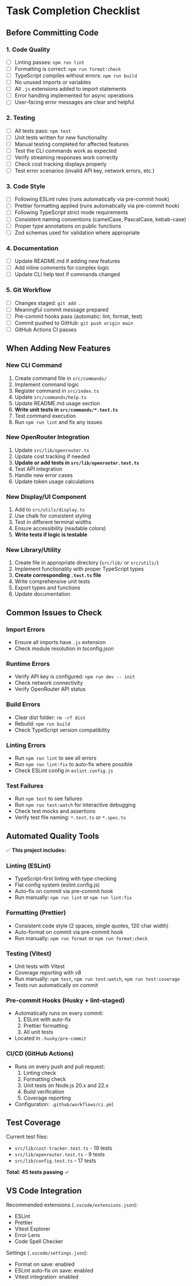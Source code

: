 # Task Completion Checklist

## Before Committing Code

### 1. Code Quality

- [ ] Linting passes: `npm run lint`
- [ ] Formatting is correct: `npm run format:check`
- [ ] TypeScript compiles without errors: `npm run build`
- [ ] No unused imports or variables
- [ ] All `.js` extensions added to import statements
- [ ] Error handling implemented for async operations
- [ ] User-facing error messages are clear and helpful

### 2. Testing

- [ ] All tests pass: `npm test`
- [ ] Unit tests written for new functionality
- [ ] Manual testing completed for affected features
- [ ] Test the CLI commands work as expected
- [ ] Verify streaming responses work correctly
- [ ] Check cost tracking displays properly
- [ ] Test error scenarios (invalid API key, network errors, etc.)

### 3. Code Style

- [ ] Following ESLint rules (runs automatically via pre-commit hook)
- [ ] Prettier formatting applied (runs automatically via pre-commit hook)
- [ ] Following TypeScript strict mode requirements
- [ ] Consistent naming conventions (camelCase, PascalCase, kebab-case)
- [ ] Proper type annotations on public functions
- [ ] Zod schemas used for validation where appropriate

### 4. Documentation

- [ ] Update README.md if adding new features
- [ ] Add inline comments for complex logic
- [ ] Update CLI help text if commands changed

### 5. Git Workflow

- [ ] Changes staged: `git add .`
- [ ] Meaningful commit message prepared
- [ ] Pre-commit hooks pass (automatic: lint, format, test)
- [ ] Commit pushed to GitHub: `git push origin main`
- [ ] GitHub Actions CI passes

## When Adding New Features

### New CLI Command

1. Create command file in `src/commands/`
2. Implement command logic
3. Register command in `src/index.ts`
4. Update `src/commands/help.ts`
5. Update README.md usage section
6. **Write unit tests in `src/commands/*.test.ts`**
7. Test command execution
8. Run `npm run lint` and fix any issues

### New OpenRouter Integration

1. Update `src/lib/openrouter.ts`
2. Update cost tracking if needed
3. **Update or add tests in `src/lib/openrouter.test.ts`**
4. Test API integration
5. Handle new error cases
6. Update token usage calculations

### New Display/UI Component

1. Add to `src/utils/display.ts`
2. Use chalk for consistent styling
3. Test in different terminal widths
4. Ensure accessibility (readable colors)
5. **Write tests if logic is testable**

### New Library/Utility

1. Create file in appropriate directory (`src/lib/` or `src/utils/`)
2. Implement functionality with proper TypeScript types
3. **Create corresponding `.test.ts` file**
4. Write comprehensive unit tests
5. Export types and functions
6. Update documentation

## Common Issues to Check

### Import Errors

- Ensure all imports have `.js` extension
- Check module resolution in tsconfig.json

### Runtime Errors

- Verify API key is configured: `npm run dev -- init`
- Check network connectivity
- Verify OpenRouter API status

### Build Errors

- Clear dist folder: `rm -rf dist`
- Rebuild: `npm run build`
- Check TypeScript version compatibility

### Linting Errors

- Run `npm run lint` to see all errors
- Run `npm run lint:fix` to auto-fix where possible
- Check ESLint config in `eslint.config.js`

### Test Failures

- Run `npm test` to see failures
- Run `npm run test:watch` for interactive debugging
- Check test mocks and assertions
- Verify test file naming: `*.test.ts` or `*.spec.ts`

## Automated Quality Tools

✅ **This project includes:**

### Linting (ESLint)

- TypeScript-first linting with type checking
- Flat config system (eslint.config.js)
- Auto-fix on commit via pre-commit hook
- Run manually: `npm run lint` or `npm run lint:fix`

### Formatting (Prettier)

- Consistent code style (2 spaces, single quotes, 120 char width)
- Auto-format on commit via pre-commit hook
- Run manually: `npm run format` or `npm run format:check`

### Testing (Vitest)

- Unit tests with Vitest
- Coverage reporting with v8
- Run manually: `npm test`, `npm run test:watch`, `npm run test:coverage`
- Tests run automatically on commit

### Pre-commit Hooks (Husky + lint-staged)

- Automatically runs on every commit:
  1. ESLint with auto-fix
  2. Prettier formatting
  3. All unit tests
- Located in `.husky/pre-commit`

### CI/CD (GitHub Actions)

- Runs on every push and pull request:
  1. Linting check
  2. Formatting check
  3. Unit tests on Node.js 20.x and 22.x
  4. Build verification
  5. Coverage reporting
- Configuration: `.github/workflows/ci.yml`

## Test Coverage

Current test files:

- `src/lib/cost-tracker.test.ts` - 19 tests
- `src/lib/openrouter.test.ts` - 9 tests
- `src/lib/config.test.ts` - 17 tests

**Total: 45 tests passing** ✓

## VS Code Integration

Recommended extensions (`.vscode/extensions.json`):

- ESLint
- Prettier
- Vitest Explorer
- Error Lens
- Code Spell Checker

Settings (`.vscode/settings.json`):

- Format on save: enabled
- ESLint auto-fix on save: enabled
- Vitest integration: enabled
